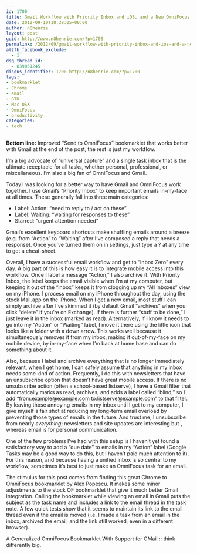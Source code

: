 ```yaml
---
id: 1700
title: Gmail Workflow with Priority Inbox and iOS, and a New OmniFocus Bookmarklet
date: 2012-09-10T18:38:05+00:00
author: n8henrie
layout: post
guid: http://www.n8henrie.com/?p=1700
permalink: /2012/09/gmail-workflow-with-priority-inbox-and-ios-and-a-new-omnifocus-bookmarklet/
al2fb_facebook_exclude:
  - 1
dsq_thread_id:
  - 839051245
disqus_identifier: 1700 http://n8henrie.com/?p=1700
tags:
- bookmarklet
- Chrome
- email
- GTD
- Mac OSX
- OmniFocus
- productivity
categories:
- tech
---
```

**Bottom line:** Improved “Send to OmniFocus” bookmarklet that works better with Gmail at the end of the post, the rest is just my workflow.
  
<!--more-->


  
I’m a big advocate of “universal capture” and a single task inbox that is the ultimate receptacle for all tasks, whether personal, professional, or miscellaneous. I’m also a big fan of OmniFocus and Gmail. 

Today I was looking for a better way to have Gmail and OmniFocus work together. I use Gmail’s “Priority Inbox” to keep important emails in-my-face at all times. These generally fall into three main categories:

  * Label: Action: “need to reply to / act on these”
  * Label: Waiting: “waiting for responses to these”
  * Starred: “urgent attention needed”

Gmail’s excellent keyboard shortcuts make shuffling emails around a breeze (e.g. from “Action” to “Waiting” after I’ve composed a reply that needs a response). Once you’ve turned them on in settings, just type a ? at any time to get a cheat-sheet. 

Overall, I have a successful email workflow and get to “Inbox Zero” every day. A big part of this is how easy it is to integrate mobile access into this workflow. Once I label a message “Action,” I also archive it. With Priority Inbox, the label keeps the email visible when I’m at my computer, but keeping it out of the “inbox” keeps it from clogging up my “All Inboxes” view on my iPhone. I process email on my iPhone throughout the day, using the stock Mail.app on the iPhone. When I get a new email, most stuff I can simply archive after I’ve skimmed it (by default Gmail “archives” when you click “delete” if you’re on Exchange). If there is further “stuff to be done,” I just leave it in the inbox (marked as read). Alternatively, if I know it needs to go into my “Action” or “Waiting” label, I move it there using the little icon that looks like a folder with a down arrow. This works well because it simultaneously removes it from my inbox, making it out-of-my-face on my mobile device, by in-my-face when I’m back at home base and can do something about it.

Also, because I label and archive everything that is no longer immediately relevant, when I get home, I can safely assume that anything in my inbox needs some kind of action. Frequently, I do this with newsletters that have an unsubscribe option that doesn’t have great mobile access. If there is no unsubscribe action (often a school-based listserve), I have a Gmail filter that automatically marks as read, archives, and adds a label called “blind,” so I add “from:example@example.com to:listserve@example.com” to that filter. By leaving those annoying emails in my inbox until I get to my computer, I give myself a fair shot at reducing my long-term email overload by preventing those types of emails in the future. And trust me, I unsubscribe from nearly _everything_; newsletters and site updates are interesting but [](http://www.n8henrie.com/2012/06/how-to-use-rss-feeds-to-customize-your/ "belong in my RSS feed"), whereas email is for personal communication.

One of the few problems I’ve had with this setup is I haven’t yet found a satisfactory way to add a “due date” to emails in my “Action” label (Google Tasks may be a good way to do this, but I haven’t paid much attention to it). For this reason, and because having a unified inbox is so central to my workflow, sometimes it’s best to just make an OmniFocus task for an email. 

The stimulus for this post comes from finding this great Chrome to OmniFocus bookmarklet by Alex Popescu. It makes some minor adjustments to the stock OF bookmarklet that give it much better Gmail integration. Calling the bookmarklet while viewing an email in Gmail puts the subject as the task name and includes a link to the email thread in the task note. A few quick tests show that it seems to maintain its link to the email thread even if the email is moved (i.e. I made a task from an email in the inbox, archived the email, and the link still worked, even in a different browser).

A Generalized OmniFocus Bookmarklet With Support for GMail :: think differently big.</p>